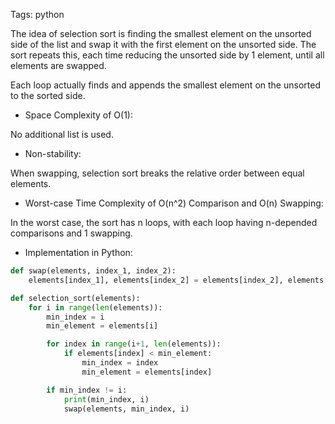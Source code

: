 Tags: python 

The idea of selection sort is finding the smallest element on the unsorted side of the list and swap it with the first element on the unsorted side. The sort repeats this, each time reducing the unsorted side by 1 element, until all elements are swapped.

Each loop actually finds and appends the smallest element on the unsorted to the sorted side.

- Space Complexity of O(1):

No additional list is used.

- Non-stability:

When swapping, selection sort breaks the relative order between equal elements.

- Worst-case Time Complexity of O(n^2) Comparison and O(n) Swapping:

In the worst case, the sort has n loops, with each loop having n-depended comparisons and 1 swapping.

- Implementation in Python:

```python
def swap(elements, index_1, index_2):
    elements[index_1], elements[index_2] = elements[index_2], elements[index_1]

def selection_sort(elements):
    for i in range(len(elements)):
        min_index = i
        min_element = elements[i]

        for index in range(i+1, len(elements)):
            if elements[index] < min_element:
                min_index = index
                min_element = elements[index]

        if min_index != i:
            print(min_index, i)
            swap(elements, min_index, i)
```
